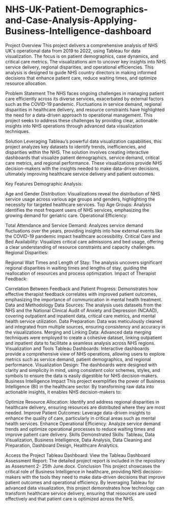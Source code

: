 # NHS-UK-Patient-Demographics-and-Case-Analysis-Applying-Business-Intelligence-dashboard

Project Overview
This project delivers a comprehensive analysis of NHS UK's operational data from 2019 to 2022, using Tableau for data visualization. The focus is on patient demographics, case dynamics, and critical care metrics. The visualizations aim to uncover key insights into NHS service delivery, regional disparities, and operational efficiencies. This analysis is designed to guide NHS country directors in making informed decisions that enhance patient care, reduce waiting times, and optimize resource allocation.

Problem Statement
The NHS faces ongoing challenges in managing patient care efficiently across its diverse services, exacerbated by external factors such as the COVID-19 pandemic. Fluctuations in service demand, regional disparities in healthcare delivery, and resource constraints have highlighted the need for a data-driven approach to operational management. This project seeks to address these challenges by providing clear, actionable insights into NHS operations through advanced data visualization techniques.

Solution
Leveraging Tableau’s powerful data visualization capabilities, this project analyzes key datasets to identify trends, inefficiencies, and disparities within the NHS. The solution involves creating interactive dashboards that visualize patient demographics, service demand, critical care metrics, and regional performance. These visualizations provide NHS decision-makers with the insights needed to make data-driven decisions, ultimately improving healthcare service delivery and patient outcomes.

Key Features
Demographic Analysis:

Age and Gender Distribution: Visualizations reveal the distribution of NHS service usage across various age groups and genders, highlighting the necessity for targeted healthcare services.
Top Age Groups: Analysis identifies the most frequent users of NHS services, emphasizing the growing demand for geriatric care.
Operational Efficiency:

Total Attendance and Service Demand: Analyzes service demand fluctuations over the years, providing insights into how external events like the COVID-19 pandemic impact healthcare accessibility.
Critical Care and Bed Availability: Visualizes critical care admissions and bed usage, offering a clear understanding of resource constraints and capacity challenges.
Regional Disparities:

Regional Wait Times and Length of Stay: The analysis uncovers significant regional disparities in waiting times and lengths of stay, guiding the reallocation of resources and process optimization.
Impact of Therapist Feedback:

Correlation Between Feedback and Patient Progress: Demonstrates how effective therapist feedback correlates with improved patient outcomes, emphasizing the importance of communication in mental health treatment.
Data and Methodology
Data Sources: The analysis uses datasets from the NHS and the National Clinical Audit of Anxiety and Depression (NCAAD), covering outpatient and inpatient data, critical care metrics, and mental health service utilization.
Data Preparation: Data was meticulously cleaned and integrated from multiple sources, ensuring consistency and accuracy in the visualizations.
Merging and Linking Data: Advanced data merging techniques were employed to create a cohesive dataset, linking outpatient and inpatient data to facilitate a seamless analysis across NHS regions.
Visualization and Tools
Tableau Dashboards: Interactive dashboards provide a comprehensive view of NHS operations, allowing users to explore metrics such as service demand, patient demographics, and regional performance.
Visualization Design: The dashboards were designed with clarity and simplicity in mind, using consistent color schemes, styles, and symbols to ensure the data is easily digestible for NHS decision-makers.
Business Intelligence Impact
This project exemplifies the power of Business Intelligence (BI) in the healthcare sector. By transforming raw data into actionable insights, it enables NHS decision-makers to:

Optimize Resource Allocation: Identify and address regional disparities in healthcare delivery, ensuring resources are distributed where they are most needed.
Improve Patient Outcomes: Leverage data-driven insights to enhance the quality of care, particularly in critical areas such as mental health services.
Enhance Operational Efficiency: Analyze service demand trends and optimize operational processes to reduce waiting times and improve patient care delivery.
Skills Demonstrated
Skills: Tableau, Data Visualization, Business Intelligence, Data Analysis, Data Cleaning and Preparation, Dashboard Design, Healthcare Analytics.

Access the Project
Tableau Dashboard: View the Tableau Dashboard
Assessment Report: The detailed project report is included in the repository as Assesment 2- 25th June.docx.
Conclusion
This project showcases the critical role of Business Intelligence in healthcare, providing NHS decision-makers with the tools they need to make data-driven decisions that improve patient outcomes and operational efficiency. By leveraging Tableau for advanced data visualization, this project demonstrates how technology can transform healthcare service delivery, ensuring that resources are used effectively and that patient care is optimized across the NHS.
